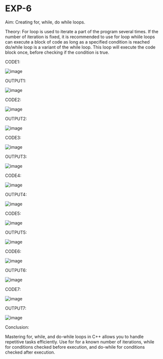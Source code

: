 # EXP-6

Aim: 
Creating for, while, do while loops.

Theory: 
For loop is used to iterate a part of the program several times. If the number of iteration is fixed, it is recommended to use for loop whiile loops can execute a block of code as long as a specified condition is reached do/while loop is a variant of the while loop. This loop will execute the code block once, before checking if the condition is true.

CODE1:

![image](https://github.com/user-attachments/assets/5f5c05dd-5c95-4460-887d-bd37453ebd52)

OUTPUT1:

![image](https://github.com/user-attachments/assets/89fa5a75-cce3-49f5-8ae2-bba54a9b7219)

CODE2:

![image](https://github.com/user-attachments/assets/fe404785-c870-4cf9-93ea-6b5e2c32ea36)

OUTPUT2:

![image](https://github.com/user-attachments/assets/e5475411-6d94-4ef6-a91d-1d487df60497)

CODE3:

![image](https://github.com/user-attachments/assets/b2340db4-cb18-43f1-90be-003d949bacbb)

OUTPUT3:

![image](https://github.com/user-attachments/assets/a29fbf90-5cf9-4d4a-8889-7c7c6ae113f3)

CODE4:

![image](https://github.com/user-attachments/assets/f4f0b119-00cd-4b69-b46d-f477b7baa304)

OUTPUT4:

![image](https://github.com/user-attachments/assets/e8543845-ccb1-417f-8c8e-3533d2aed6b9)

CODE5:

![image](https://github.com/user-attachments/assets/98e08d78-279c-47da-9dde-1c4c73e1db13)

OUTPUT5:

![image](https://github.com/user-attachments/assets/779d45c7-4c3a-4b34-bc64-d81abf883626)

CODE6:

![image](https://github.com/user-attachments/assets/18006429-e8b5-49e3-942d-5ec03036613c)

OUTPUT6:

![image](https://github.com/user-attachments/assets/b953f614-8b3b-4c91-b899-f06e328b5eb8)

CODE7:

![image](https://github.com/user-attachments/assets/3c1e4ee6-d3e6-4eb3-a47c-ceb5076b6329)

OUTPUT7:

![image](https://github.com/user-attachments/assets/3e7d7425-f172-4179-80ad-077818f657ff)

Conclusion:

Mastering for, while, and do-while loops in C++ allows you to handle repetitive tasks efficiently. Use for for a known number of iterations, while for conditions checked before execution, and do-while for conditions checked after execution.
